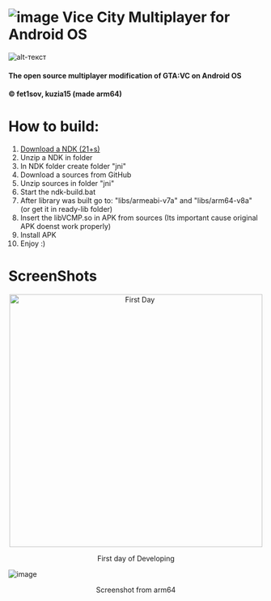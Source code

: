 # ![image](https://github.com/fet1sov/VCMP-Android/assets/44091614/b18550ca-bf6b-4459-9485-9d593f571c7b) Vice City Multiplayer for Android OS
![alt-текст](https://i.imgur.com/lQEzDrK.png "Yes now it`s open-source")
#### The open source multiplayer modification of GTA:VC on Android OS
#### © fet1sov, kuzia15 (made arm64)


# How to build:
1. [Download a NDK (21+s)](https://developer.android.com/ndk/downloads)
2. Unzip a NDK in folder
3. In NDK folder create folder "jni"
4. Download a sources from GitHub
5. Unzip sources in folder "jni"
6. Start the ndk-build.bat
7. After library was built go to: "libs/armeabi-v7a" and "libs/arm64-v8a" (or get it in ready-lib folder)
8. Insert the libVCMP.so in APK from sources (Its important cause original APK doenst work properly)
9. Install APK
10. Enjoy :)

# ScreenShots
<p align="center">
  <img src="https://i.imgur.com/9e4SqWf.jpg" width="500" title="First Day">
</p>
<p align="center">First day of Developing</p>

  ![image](https://github.com/user-attachments/assets/402526fc-13f9-4b88-b070-3bcdf02f995c)
<p align="center">Screenshot from arm64</p>
